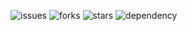![issues](https://img.shields.io/github/issues/ybzjsxh/ybzjsxh.github.io.svg?style=social)
![forks](https://img.shields.io/github/forks/ybzjsxh/ybzjsxh.github.io.svg?style=social)
![stars](https://img.shields.io/github/stars/ybzjsxh/ybzjsxh.github.io.svg?style=social)
![dependency](https://img.shields.io/depfu/ybzjsxh/github.io.svg?style=social)
